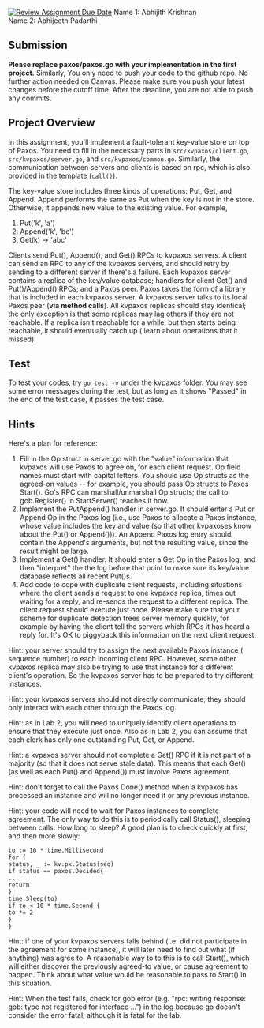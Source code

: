 [![Review Assignment Due Date](https://classroom.github.com/assets/deadline-readme-button-24ddc0f5d75046c5622901739e7c5dd533143b0c8e959d652212380cedb1ea36.svg)](https://classroom.github.com/a/zdZvYEbZ)
Name 1: Abhijith Krishnan \
Name 2: Abhijeeth Padarthi 

## Submission
**Please replace paxos/paxos.go with your implementation in the first 
project.** Similarly, You only need to push your code to the github repo. No 
further action needed on Canvas. Please make sure you push your latest 
changes before the cutoff time. After the deadline, you are not able to push 
any commits.

## Project Overview
In this assignment, you'll implement a fault-tolerant key-value store on 
top of Paxos. You need to fill in the necessary parts in `src/kvpaxos/client.go`, 
`src/kvpaxos/server.go`, and `src/kvpaxos/common.go`. Similarly, the 
communication between servers and clients is based on rpc, which is also 
provided in the template (`call()`).

The key-value store includes three kinds of operations: Put, Get, and Append.
Append performs the same as Put when the key is not in the store.
Otherwise, it appends new value to the existing value. For example,
1. Put('k', 'a')
2. Append('k', 'bc')
3. Get(k) -> 'abc'

Clients send Put(), Append(), and Get() RPCs to kvpaxos servers. A client can
send an RPC to any of the kvpaxos servers, and should retry by sending to a
different server if there's a failure. Each kvpaxos server contains a replica of
the key/value database; handlers for client Get() and Put()/Append() RPCs; and a
Paxos peer. Paxos takes the form of a library that is included in each kvpaxos
server. A kvpaxos server talks to its local Paxos peer (**via method calls**).
All kvpaxos replicas should stay identical; the only exception is that some
replicas may lag others if they are not reachable. If a replica isn't reachable
for a while, but then starts being reachable, it should eventually catch up (
learn about operations that it missed).

## Test
To test your codes, try `go test -v` under the kvpaxos folder. You may see some 
error messages during the test, but as long as it shows "Passed" in the end 
of the test case, it passes the test case.

## Hints
Here's a plan for reference:

1. Fill in the Op struct in server.go with the "value" information that kvpaxos
   will use Paxos to agree on, for each client request. Op field names must
   start with capital letters. You should use Op structs as the agreed-on values
   -- for example, you should pass Op structs to Paxos Start(). Go's RPC can
   marshall/unmarshall Op structs; the call to gob.Register() in StartServer()
   teaches it how.
2. Implement the PutAppend() handler in server.go. It should enter a Put or
   Append Op in the Paxos log (i.e., use Paxos to allocate a Paxos instance,
   whose value includes the key and value (so that other kvpaxoses know about
   the Put() or Append())). An Append Paxos log entry should contain the
   Append's arguments, but not the resulting value, since the result might be
   large.
3. Implement a Get() handler. It should enter a Get Op in the Paxos log, and
   then "interpret" the the log before that point to make sure its key/value
   database reflects all recent Put()s.
4. Add code to cope with duplicate client requests, including situations where
   the client sends a request to one kvpaxos replica, times out waiting for a
   reply, and re-sends the request to a different replica. The client request
   should execute just once. Please make sure that your scheme for duplicate
   detection frees server memory quickly, for example by having the client tell
   the servers which RPCs it has heard a reply for. It's OK to piggyback this
   information on the next client request.

Hint: your server should try to assign the next available Paxos instance (
sequence number) to each incoming client RPC. However, some other kvpaxos
replica may also be trying to use that instance for a different client's
operation. So the kvpaxos server has to be prepared to try different instances.

Hint: your kvpaxos servers should not directly communicate; they should only
interact with each other through the Paxos log.

Hint: as in Lab 2, you will need to uniquely identify client operations to
ensure that they execute just once. Also as in Lab 2, you can assume that each
clerk has only one outstanding Put, Get, or Append.

Hint: a kvpaxos server should not complete a Get() RPC if it is not part of a
majority (so that it does not serve stale data). This means that each Get() (as
well as each Put() and Append()) must involve Paxos agreement.

Hint: don't forget to call the Paxos Done() method when a kvpaxos has processed
an instance and will no longer need it or any previous instance.

Hint: your code will need to wait for Paxos instances to complete agreement. The
only way to do this is to periodically call Status(), sleeping between calls.
How long to sleep? A good plan is to check quickly at first, and then more
slowly:
```
to := 10 * time.Millisecond
for {
status, _ := kv.px.Status(seq)
if status == paxos.Decided{
...
return
}
time.Sleep(to)
if to < 10 * time.Second {
to *= 2
}
}
```
Hint: if one of your kvpaxos servers falls behind (i.e. did not participate in
the agreement for some instance), it will later need to find out what (if
anything) was agree to. A reasonable way to to this is to call Start(), which
will either discover the previously agreed-to value, or cause agreement to
happen. Think about what value would be reasonable to pass to Start() in this
situation.

Hint: When the test fails, check for gob error (e.g. "rpc: writing response:
gob: type not registered for interface ...") in the log because go doesn't
consider the error fatal, although it is fatal for the lab.

